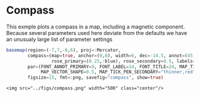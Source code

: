 # Compass

This exmple plots a compass in a map, including a magnetic component.
Because several parameters used here deviate from the defaults we have
an unusualy large list of parameter settings

```julia
basemap(region=(-7,7,-6,6), proj=:Mercator,
        compass=(map=true, anchor=(0,0), width=6, dec=-14.5, annot=(45,10,5,30,10,2),
                 rose_primary=(0.25,:blue), rose_secondary=0.5, labels="", justify=:CM),
        par=(FONT_ANNOT_PRIMARY=9, FONT_LABEL=14, FONT_TITLE=24, MAP_TITLE_OFFSET="7p",
             MAP_VECTOR_SHAPE=0.5, MAP_TICK_PEN_SECONDARY="thinner,red", MAP_TICK_PEN_PRIMARY="thinner,blue"),
        figsize=15, fmt=:png, savefig="compass", show=true)
```

```@raw html
<img src="../figs/compass.png" width="500" class="center"/>
```